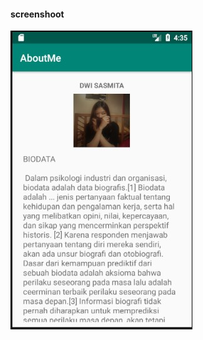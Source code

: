 #### screenshoot
![](https://github.com/Tyassasmita/pemrograman_mobile/blob/master/AboutMe/aboutme.jpg)